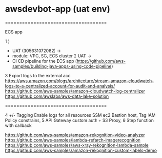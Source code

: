 # awsdevbot-app (uat env)

====================================

ECS app

1 )
+ UAT (305631072082) -> 
+ module: VPC, SG, ECS cluster
2 UAT -> 
+ CI CD pipeline for the ECS app 
(https://github.com/aws-samples/building-java-apps-using-code-pipeline)

3 Export logs to the external acc
https://aws.amazon.com/blogs/architecture/stream-amazon-cloudwatch-logs-to-a-centralized-account-for-audit-and-analysis/
https://github.com/aws-samples/amazon-cloudwatch-log-centralizer
https://github.com/awslabs/aws-data-lake-solution

====================================

4 +/- Tagging
  Enable logs for all resources
  SSM ec2 Bastion host, 
  Tag IAM Policy constrains, 
5 API Gateway custom auth + S3 Proxy, 
6 Step function with callback

https://github.com/aws-samples/amazon-rekognition-video-analyzer
https://github.com/aws-samples/lambda-refarch-imagerecognition
https://github.com/aws-samples/aws-xray-rekognition-lambda-sample
https://github.com/aws-samples/amazon-rekognition-custom-labels-demo
